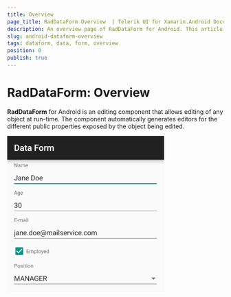 ```yaml
---
title: Overview
page_title: RadDataForm Overview  | Telerik UI for Xamarin.Android Documentation
description: An overview page of RadDataForm for Android. This article explains the most important things you need to know before using RadDataForm.
slug: android-dataform-overview
tags: dataform, data, form, overview
position: 0
publish: true
---
```


# RadDataForm: Overview

**RadDataForm** for Android is an editing component that allows editing of any object at run-time. 
The component automatically generates editors for the different public properties exposed by the object being edited.

![TelerikUI-DataForm-Overview](images/dataform-overview.png "DataForm demos.")
